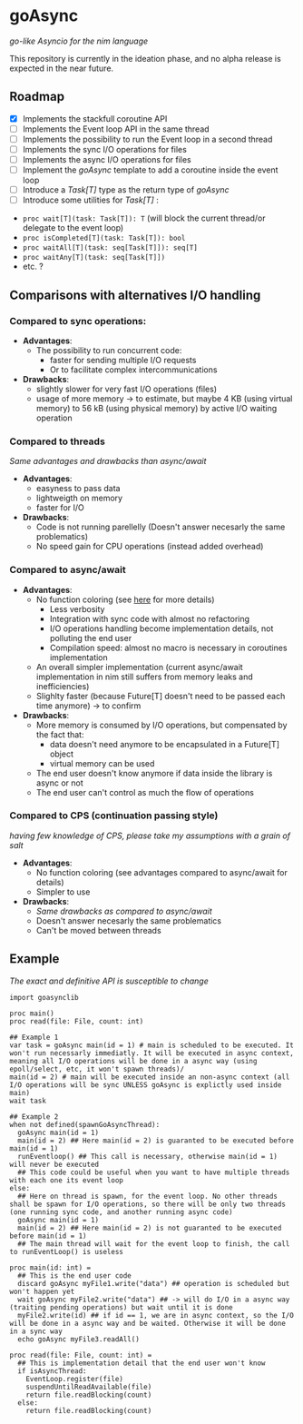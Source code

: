 # goAsync

_go-like Asyncio for the nim language_

This repository is currently in the ideation phase, and no alpha release is expected in the near future.

## Roadmap

- [X] Implements the stackfull coroutine API
- [ ] Implements the Event loop API in the same thread
- [ ] Implements the possibility to run the Event loop in a second thread
- [ ] Implements the sync I/O operations for files
- [ ] Implements the async I/O operations for files
- [ ] Implement the *goAsync* template to add a coroutine inside the event loop
- [ ] Introduce a *Task[T]* type as the return type of *goAsync*
- [ ] Introduce some utilities for *Task[T]* :
 - `proc wait[T](task: Task[T]): T` (will block the current thread/or delegate to the event loop)
 - `proc isCompleted[T](task: Task[T]): bool`
 - `proc waitAll[T](task: seq[Task[T]]): seq[T]`
 - `proc waitAny[T](task: seq[Task[T]])`
 - etc. ?

## Comparisons with alternatives I/O handling

### Compared to sync operations:

- **Advantages**:
  - The possibility to run concurrent code:
    - faster for sending multiple I/O requests
    - Or to facilitate complex intercommunications
- **Drawbacks**:
  - slightly slower for very fast I/O operations (files)
  - usage of more memory -> to estimate, but maybe 4 KB (using virtual memory) to 56 kB (using physical memory) by active I/O waiting operation

### Compared to threads
_Same advantages and drawbacks than async/await_

- **Advantages**:
  - easyness to pass data
  - lightweigth on memory
  - faster for I/O
- **Drawbacks**:
  - Code is not running parellelly (Doesn't answer necesarly the same problematics)
  - No speed gain for CPU operations (instead added overhead)

### Compared to async/await

- **Advantages**:
  - No function coloring (see [here](https://journal.stuffwithstuff.com/2015/02/01/what-color-is-your-function/) for more details)
    - Less verbosity
    - Integration with sync code with almost no refactoring
    - I/O operations handling become implementation details, not polluting the end user
    - Compilation speed: almost no macro is necessary in coroutines implementation
  - An overall simpler implementation (current async/await implementation in nim still suffers from memory leaks and inefficiencies)
  - Slighlty faster (because Future[T] doesn't need to be passed each time anymore) -> to confirm
- **Drawbacks**:
    - More memory is consumed by I/O operations, but compensated by the fact that:
        - data doesn't need anymore to be encapsulated in a Future[T] object
        - virtual memory can be used
    - The end user doesn't know anymore if data inside the library is async or not
    - The end user can't control as much the flow of operations

### Compared to CPS (continuation passing style)
_having few knowledge of CPS, please take my assumptions with a grain of salt_

- **Advantages**:
  - No function coloring (see advantages compared to async/await for details)
  - Simpler to use
- **Drawbacks**:
  - _Same drawbacks as compared to async/await_
  - Doesn't answer necesarly the same problematics
  - Can't be moved between threads

## Example
_The exact and definitive API is susceptible to change_
```
import goasynclib

proc main()
proc read(file: File, count: int)

## Example 1
var task = goAsync main(id = 1) # main is scheduled to be executed. It won't run necessarly immediatly. It will be executed in async context, meaning all I/O operations will be done in a async way (using epoll/select, etc, it won't spawn threads)/
main(id = 2) # main will be executed inside an non-async context (all I/O operations will be sync UNLESS goAsync is explictly used inside main)
wait task

## Example 2
when not defined(spawnGoAsyncThread):
  goAsync main(id = 1)
  main(id = 2) ## Here main(id = 2) is guaranted to be executed before main(id = 1)
  runEventloop() ## This call is necessary, otherwise main(id = 1) will never be executed
  ## This code could be useful when you want to have multiple threads with each one its event loop
else:
  ## Here on thread is spawn, for the event loop. No other threads shall be spawn for I/O operations, so there will be only two threads (one running sync code, and another running async code)
  goAsync main(id = 1)
  main(id = 2) ## Here main(id = 2) is not guaranted to be executed before main(id = 1)
  ## The main thread will wait for the event loop to finish, the call to runEventLoop() is useless

proc main(id: int) =
  ## This is the end user code
  discard goAsync myFile1.write("data") ## operation is scheduled but won't happen yet
  wait goAsync myFile2.write("data") ## -> will do I/O in a async way (traiting pending operations) but wait until it is done
  myFile2.write(id) ## if id == 1, we are in async context, so the I/O will be done in a async way and be waited. Otherwise it will be done in a sync way
  echo goAsync myFile3.readAll()

proc read(file: File, count: int) =
  ## This is implementation detail that the end user won't know
  if isAsyncThread:
    EventLoop.register(file)
    suspendUntilReadAvailable(file)
    return file.readBlocking(count)
  else:
    return file.readBlocking(count)
```
